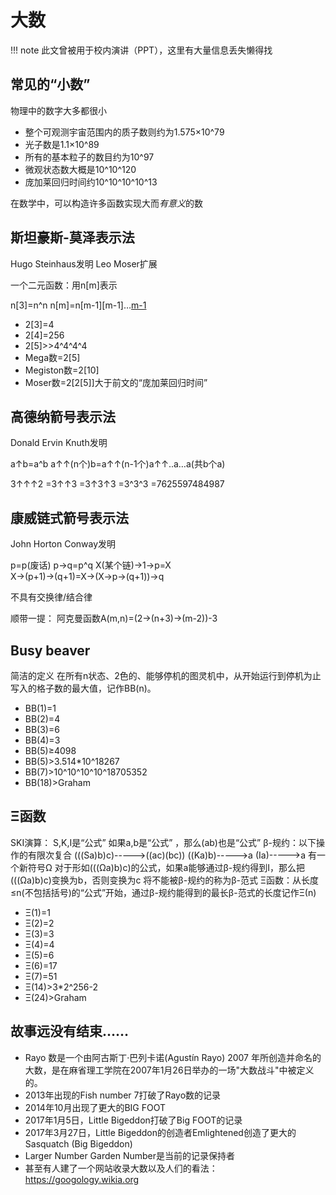 # 大数
!!! note
	此文曾被用于校内演讲（PPT），这里有大量信息丢失懒得找

## 常见的“小数”
物理中的数字大多都很小
- 整个可观测宇宙范围内的质子数则约为1.575×10^79
- 光子数是1.1×10^89
- 所有的基本粒子的数目约为10^97
- 微观状态数大概是10^10^120
- 庞加莱回归时间约10^10^10^10^13

在数学中，可以构造许多函数实现大而*有意义*的数

## 斯坦豪斯-莫泽表示法
Hugo Steinhaus发明
Leo Moser扩展

一个二元函数：用n[m]表示

n[3]=n^n
n[m]=n[m-1][m-1]…[m-1](n个括号)

- 2[3]=4
- 2[4]=256
- 2[5]>>4^4^4^4
- Mega数=2[5]
- Megiston数=2[10]
- Moser数=2[2[5]]大于前文的“庞加莱回归时间”

## 高德纳箭号表示法
Donald Ervin Knuth发明

a↑b=a^b
a↑↑(n个)b=a↑↑(n-1个)a↑↑..a…a(共b个a)

3↑↑↑2
=3↑↑3
=3↑3↑3
=3^3^3
=7625597484987

## 康威链式箭号表示法
John Horton Conway发明

p=p(废话)
p→q=p^q
X(某个链)→1→p=X
X→(p+1)→(q+1)=X→(X→p→(q+1))→q

不具有交换律/结合律

顺带一提：
阿克曼函数A(m,n)=(2→(n+3)→(m-2))-3

## Busy beaver
简洁的定义
在所有n状态、2色的、能够停机的图灵机中，从开始运行到停机为止写入的格子数的最大值，记作BB(n)。
- BB(1)=1
- BB(2)=4
- BB(3)=6
- BB(4)=3
- BB(5)≥4098
- BB(5)>3.514*10^18267
- BB(7)>10^10^10^10^18705352
- BB(18)>Graham

## Ξ函数
SKI演算：
S,K,I是“公式”
如果a,b是“公式” ，那么(ab)也是“公式”
β-规约：以下操作的有限次复合
(((Sa)b)c)----->((ac)(bc))
((Ka)b)----->a
(Ia)----->a
有一个新符号Ω
对于形如(((Ωa)b)c)的公式，如果a能够通过β-规约得到I，那么把(((Ωa)b)c)变换为b，否则变换为c
将不能被β-规约的称为β-范式
Ξ函数：从长度≤n(不包括括号)的“公式”开始，通过β-规约能得到的最长β-范式的长度记作Ξ(n)
- Ξ(1)=1
- Ξ(2)=2
- Ξ(3)=3
- Ξ(4)=4
- Ξ(5)=6
- Ξ(6)=17
- Ξ(7)=51
- Ξ(14)>3*2^256-2
- Ξ(24)>Graham

## 故事远没有结束……
- Rayo 数是一个由阿古斯丁·巴列卡诺(Agustín Rayo) 2007 年所创造并命名的大数，是在麻省理工学院在2007年1月26日举办的一场"大数战斗"中被定义的。
- 2013年出现的Fish number 7打破了Rayo数的记录
- 2014年10月出现了更大的BIG FOOT
- 2017年1月5日，Little Bigeddon打破了Big FOOT的记录
- 2017年3月27日，Little Bigeddon的创造者Emlightened创造了更大的Sasquatch (Big Bigeddon)
- Larger Number Garden Number是当前的记录保持者
- 甚至有人建了一个网站收录大数以及人们的看法：<https://googology.wikia.org>
